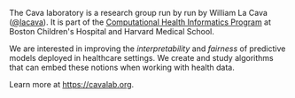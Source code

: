 The Cava laboratory is a research group run by run by William La Cava ([@lacava](https://github.com/lacava)). It is part of the [Computational Health Informatics Program](http://www.chip.org) at Boston Children's Hospital and Harvard Medical School.



We are interested in improving the _interpretability_ and _fairness_ of predictive models deployed in healthcare settings.
We create and study algorithms that can embed these notions when working with health data.


Learn more at https://cavalab.org. 

